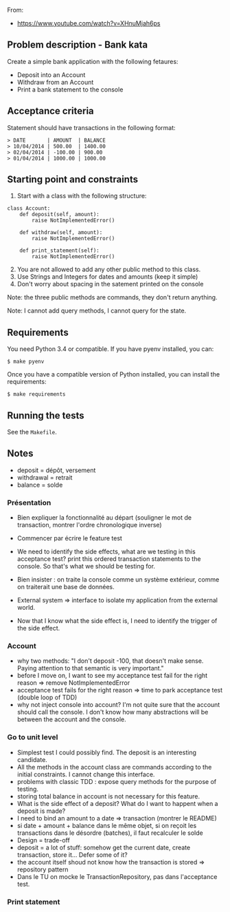 From:

- <https://www.youtube.com/watch?v=XHnuMjah6ps>

## Problem description - Bank kata

Create a simple bank application with the following fetaures:

- Deposit into an Account
- Withdraw from an Account
- Print a bank statement to the console

## Acceptance criteria

Statement should have transactions in the following format:

```
> DATE       | AMOUNT  | BALANCE
> 10/04/2014 | 500.00  | 1400.00
> 02/04/2014 | -100.00 | 900.00
> 01/04/2014 | 1000.00 | 1000.00
```

## Starting point and constraints

1. Start with a class with the following structure:

```
class Account:
    def deposit(self, amount):
        raise NotImplementedError()

    def withdraw(self, amount):
        raise NotImplementedError()

    def print_statement(self):
        raise NotImplementedError()

```

2. You are not allowed to add any other public method to this class.
3. Use Strings and Integers for dates and amounts (keep it simple)
4. Don't worry about spacing in the satement printed on the console

Note: the three public methods are commands, they don't return anything.

Note: I cannot add query methods, I cannot query for the state.

## Requirements

You need Python 3.4 or compatible. If you have pyenv installed, you can:

    $ make pyenv

Once you have a compatible version of Python installed, you can install the
requirements:

    $ make requirements

## Running the tests

See the `Makefile`.

## Notes

- deposit = dépôt, versement
- withdrawal = retrait
- balance = solde

### Présentation

- Bien expliquer la fonctionnalité au départ (souligner le mot de transaction,
  montrer l'ordre chronologique inverse)
- Commencer par écrire le feature test
- We need to identify the side effects, what are we testing in this acceptance
  test? print this ordered transaction statements to the console. So that's
  what we should be testing for.
- Bien insister : on traite la console comme un système extérieur, comme on
  traiterait une base de données.
- External system ⇒ interface to isolate my application from the external
  world.

- Now that I know what the side effect is, I need to identify the trigger of
  the side effect.

### Account

- why two methods: "I don't deposit -100, that doesn't make sense. Paying
  attention to that semantic is very important."
- before I move on, I want to see my acceptance test fail for the right reason
  ⇒ remove NotImplementedError
- acceptance test fails for the right reason ⇒ time to park acceptance test
  (double loop of TDD)
- why not inject console into account? I'm not quite sure that the account
  should call the console. I don't know how many abstractions will be between
  the account and the console.

### Go to unit level

- Simplest test I could possibly find. The deposit is an interesting candidate.
- All the methods in the account class are commands according to the initial
  constraints. I cannot change this interface.
- problems with classic TDD : expose query methods for the purpose of testing.
- storing total balance in account is not necessary for this feature.
- What is the side effect of a deposit? What do I want to happent when a
  deposit is made?
- I need to bind an amount to a date ⇒ transaction (montrer le README)
- si date + amount + balance dans le même objet, si on reçoit les transactions
  dans le désordre (batches), il faut recalculer le solde
- Design = trade-off
- deposit = a lot of stuff: somehow get the current date, create transaction,
  store it... Defer some of it?
- the account itself shoud not know how the transaction is stored ⇒ repository
  pattern
- Dans le TU on mocke le TransactionRepository, pas dans l'acceptance test.

### Print statement


